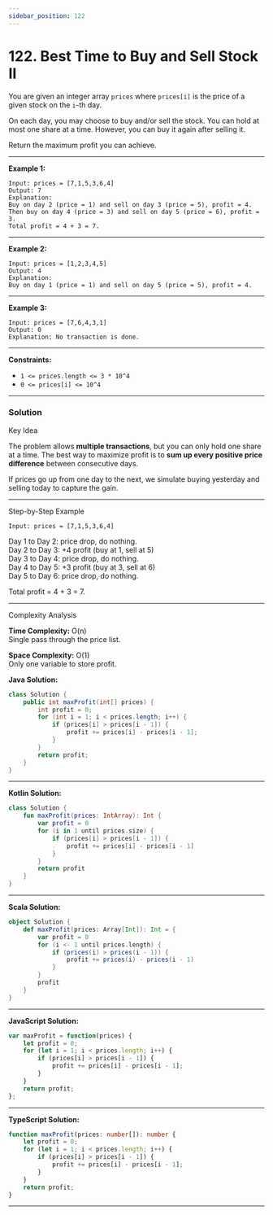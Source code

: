 ```yaml
---
sidebar_position: 122
---
```



# 122. Best Time to Buy and Sell Stock II

You are given an integer array `prices` where `prices[i]` is the price of a given stock on the `i`-th day.

On each day, you may choose to buy and/or sell the stock. You can hold at most one share at a time.
However, you can buy it again after selling it.

Return the maximum profit you can achieve.

---

**Example 1:**
```
Input: prices = [7,1,5,3,6,4]
Output: 7
Explanation: 
Buy on day 2 (price = 1) and sell on day 3 (price = 5), profit = 4.
Then buy on day 4 (price = 3) and sell on day 5 (price = 6), profit = 3.
Total profit = 4 + 3 = 7.
```

---

**Example 2:**
```
Input: prices = [1,2,3,4,5]
Output: 4
Explanation:
Buy on day 1 (price = 1) and sell on day 5 (price = 5), profit = 4.
```

---

**Example 3:**
```
Input: prices = [7,6,4,3,1]
Output: 0
Explanation: No transaction is done.
```

---

**Constraints:**
- `1 <= prices.length <= 3 * 10^4`
- `0 <= prices[i] <= 10^4`

---

### Solution 

Key Idea

The problem allows **multiple transactions**, but you can only hold one share at a time.
The best way to maximize profit is to **sum up every positive price difference** between consecutive days.

If prices go up from one day to the next, we simulate buying yesterday and selling today to capture the gain.

---
Step-by-Step Example

```
Input: prices = [7,1,5,3,6,4]
```

Day 1 to Day 2: price drop, do nothing.  
Day 2 to Day 3: +4 profit (buy at 1, sell at 5)  
Day 3 to Day 4: price drop, do nothing.  
Day 4 to Day 5: +3 profit (buy at 3, sell at 6)  
Day 5 to Day 6: price drop, do nothing.  

Total profit = 4 + 3 = 7.

---

Complexity Analysis

**Time Complexity:** O(n)   
Single pass through the price list.

**Space Complexity:** O(1)   
Only one variable to store profit.

**Java Solution:**
```java
class Solution {
    public int maxProfit(int[] prices) {
        int profit = 0;
        for (int i = 1; i < prices.length; i++) {
            if (prices[i] > prices[i - 1]) {
                profit += prices[i] - prices[i - 1];
            }
        }
        return profit;
    }
}
```

---

**Kotlin Solution:**
```kotlin
class Solution {
    fun maxProfit(prices: IntArray): Int {
        var profit = 0
        for (i in 1 until prices.size) {
            if (prices[i] > prices[i - 1]) {
                profit += prices[i] - prices[i - 1]
            }
        }
        return profit
    }
}
```

---

**Scala Solution:**
```scala
object Solution {
    def maxProfit(prices: Array[Int]): Int = {
        var profit = 0
        for (i <- 1 until prices.length) {
            if (prices(i) > prices(i - 1)) {
                profit += prices(i) - prices(i - 1)
            }
        }
        profit
    }
}
```

---

**JavaScript Solution:**
```javascript
var maxProfit = function(prices) {
    let profit = 0;
    for (let i = 1; i < prices.length; i++) {
        if (prices[i] > prices[i - 1]) {
            profit += prices[i] - prices[i - 1];
        }
    }
    return profit;
};
```

---

**TypeScript Solution:**
```typescript
function maxProfit(prices: number[]): number {
    let profit = 0;
    for (let i = 1; i < prices.length; i++) {
        if (prices[i] > prices[i - 1]) {
            profit += prices[i] - prices[i - 1];
        }
    }
    return profit;
}
```

---

